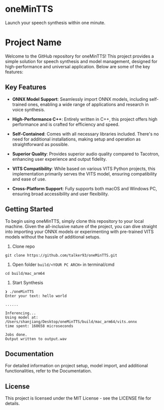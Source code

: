 # oneMinTTS
Launch your speech synthesis within one minute.

# Project Name

Welcome to the GitHub repository for oneMinTTS! This project provides a simple solution for speech synthesis and model management, designed for high-performance and universal application. Below are some of the key features:

## Key Features

- **ONNX Model Support**: Seamlessly import ONNX models, including self-trained ones, enabling a wide range of applications and research in voice synthesis.

- **High-Performance C++**: Entirely written in C++, this project offers high performance and is crafted for efficiency and speed.

- **Self-Contained**: Comes with all necessary libraries included. There's no need for additional installations, making setup and operation as straightforward as possible.

- **Superior Quality**: Provides superior audio quality compared to Tacotron, enhancing user experience and output fidelity.

- **VITS Compatibility**: While based on various VITS Python projects, this implementation primarily serves the VITS model, ensuring compatibility and ease of use.

- **Cross-Platform Support**: Fully supports both macOS and Windows PC, ensuring broad accessibility and user flexibility.

## Getting Started

To begin using oneMinTTS, simply clone this repository to your local machine. Given the all-inclusive nature of the project, you can dive straight into importing your ONNX models or experimenting with pre-trained VITS models without the hassle of additional setups.

1. Clone repo
```
git clone https://github.com/talker93/oneMinTTS.git
```
1. Open folder `build/<YOUR PC ARCH>` in terminal/cmd
```
cd build/mac_arm64
```
1. Start Synthesis
```
❯ ./oneMinTTS
Enter your text: hello world

......

Inferencing...
Using model at: /Users/shanjiang/Desktop/oneMinTTS/build/mac_arm64/vits.onnx
time spent: 160658 microseconds

Jobs done.
Output written to output.wav
```

## Documentation
For detailed information on project setup, model import, and additional functionalities, refer to the Documentation.

<!-- ## Contributing
We welcome contributions and suggestions! Please refer to the Contributing Guidelines for more information. -->

## License
This project is licensed under the MIT License - see the LICENSE file for details.
